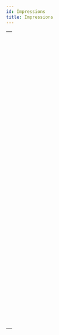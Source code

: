 ```yaml
---
id: Impressions
title: Impressions
---
```


|                                                                                                                   |
| ----------------------------------------------------------------------------------------------------------------- |
| [<!-- INCLUDE #_command_.ACCUMULATE.Syntax -->](../../commands-legacy/accumulate.md)<br/>                         |
| [<!-- INCLUDE #_command_.BLOB to print settings.Syntax -->](../../commands-legacy/blob-to-print-settings.md)<br/> |
| [<!-- INCLUDE #_command_.BREAK LEVEL.Syntax -->](../../commands-legacy/break-level.md)<br/>                       |
| [<!-- INCLUDE #_command_.CLOSE PRINTING JOB.Syntax -->](../../commands-legacy/close-printing-job.md)<br/>         |
| [<!-- INCLUDE #_command_.Get current printer.Syntax -->](../../commands-legacy/get-current-printer.md)<br/>       |
| [<!-- INCLUDE #_command_.Get print marker.Syntax -->](../../commands-legacy/get-print-marker.md)<br/>             |
| [<!-- INCLUDE #_command_.GET PRINT OPTION.Syntax -->](../../commands-legacy/get-print-option.md)<br/>             |
| [<!-- INCLUDE #_command_.Get print preview.Syntax -->](../../commands-legacy/get-print-preview.md)<br/>           |
| [<!-- INCLUDE #_command_.GET PRINTABLE AREA.Syntax -->](../../commands-legacy/get-printable-area.md)<br/>         |
| [<!-- INCLUDE #_command_.GET PRINTABLE MARGIN.Syntax -->](../../commands-legacy/get-printable-margin.md)<br/>     |
| [<!-- INCLUDE #_command_.Get printed height.Syntax -->](../../commands-legacy/get-printed-height.md)<br/>         |
| [<!-- INCLUDE #_command_.Is in print preview.Syntax -->](../../commands-legacy/is-in-print-preview.md)<br/>       |
| [<!-- INCLUDE #_command_.Level.Syntax -->](../../commands-legacy/level.md)<br/>                                   |
| [<!-- INCLUDE #_command_.OPEN PRINTING JOB.Syntax -->](../../commands-legacy/open-printing-job.md)<br/>           |
| [<!-- INCLUDE #_command_.PAGE BREAK.Syntax -->](../../commands-legacy/page-break.md)<br/>                         |
| [<!-- INCLUDE #_command_.Print form.Syntax -->](../../commands-legacy/print-form.md)<br/>                         |
| [<!-- INCLUDE #_command_.PRINT LABEL.Syntax -->](../../commands-legacy/print-label.md)<br/>                       |
| [<!-- INCLUDE #_command_.Print object.Syntax -->](../../commands-legacy/print-object.md)<br/>                     |
| [<!-- INCLUDE #_command_.PRINT OPTION VALUES.Syntax -->](../../commands-legacy/print-option-values.md)<br/>       |
| [<!-- INCLUDE #_command_.PRINT RECORD.Syntax -->](../../commands-legacy/print-record.md)<br/>                     |
| [<!-- INCLUDE #_command_.PRINT SELECTION.Syntax -->](../../commands-legacy/print-selection.md)<br/>               |
| [<!-- INCLUDE #_command_.PRINT SETTINGS.Syntax -->](../../commands-legacy/print-settings.md)<br/>                 |
| [<!-- INCLUDE #_command_.Print settings to BLOB.Syntax -->](../../commands-legacy/print-settings-to-blob.md)<br/> |
| [<!-- INCLUDE #_command_.PRINTERS LIST.Syntax -->](../../commands-legacy/printers-list.md)<br/>                   |
| [<!-- INCLUDE #_command_.Printing page.Syntax -->](../../commands-legacy/printing-page.md)<br/>                   |
| [<!-- INCLUDE #_command_.SET CURRENT PRINTER.Syntax -->](../../commands-legacy/set-current-printer.md)<br/>       |
| [<!-- INCLUDE #_command_.SET PRINT MARKER.Syntax -->](../../commands-legacy/set-print-marker.md)<br/>             |
| [<!-- INCLUDE #_command_.SET PRINT OPTION.Syntax -->](../../commands-legacy/set-print-option.md)<br/>             |
| [<!-- INCLUDE #_command_.SET PRINT PREVIEW.Syntax -->](../../commands-legacy/set-print-preview.md)<br/>           |
| [<!-- INCLUDE #_command_.SET PRINTABLE MARGIN.Syntax -->](../../commands-legacy/set-printable-margin.md)<br/>     |
| [<!-- INCLUDE #_command_.Subtotal.Syntax -->](../../commands-legacy/subtotal.md)<br/>                             |
